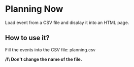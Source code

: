 # Planning Now

Load event from a CSV file and display it into an HTML page.

## How to use it?

Fill the events into the CSV file: planning.csv

**/!\ Don't change the name of the file.**
